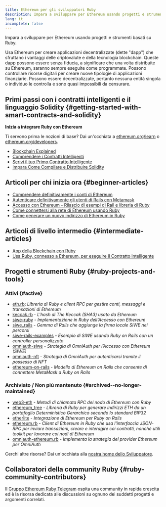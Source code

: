 ```yaml
---
title: Ethereum per gli sviluppatori Ruby
description: Impara a sviluppare per Ethereum usando progetti e strumenti basati su Ruby.
lang: it
incomplete: false
---
```


<FeaturedText>Impara a sviluppare per Ethereum usando progetti e strumenti basati su Ruby.</FeaturedText>

Usa Ethereum per creare applicazioni decentralizzate (dette "dapp") che sfruttano i vantaggi delle criptovalute e della tecnologia blockchain. Queste dapp possono essere senza fiducia, a significare che una volta distribuite su Ethereum, saranno sempre eseguite come programmate. Possono controllare risorse digitali per creare nuove tipologie di applicazioni finanziarie. Possono essere decentralizzate, pertanto nessuna entità singola o individuo le controlla e sono quasi impossibili da censurare.

## Primi passi con i contratti intelligenti e il linguaggio Solidity {#getting-started-with-smart-contracts-and-solidity}

**Inizia a integrare Ruby con Ethereum**

Ti servono prima le nozioni di base? Dai un'occhiata a [ethereum.org/learn](/learn/) o [ethereum.org/developers](/developers/).

- [Blockchain Explained](https://kauri.io/article/d55684513211466da7f8cc03987607d5/blockchain-explained)
- [Comprendere i Contratti Intelligenti](https://kauri.io/article/e4f66c6079e74a4a9b532148d3158188/ethereum-101-part-5-the-smart-contract)
- [Scrivi il tuo Primo Contratto Intelligente](https://kauri.io/article/124b7db1d0cf4f47b414f8b13c9d66e2/remix-ide-your-first-smart-contract)
- [Impara Come Compilare e Distribuire Solidity](https://kauri.io/article/973c5f54c4434bb1b0160cff8c695369/understanding-smart-contract-compilation-and-deployment)

## Articoli per chi inizia ora {#beginner-articles}

- [Comprendere definitivamente i conti di Ethereum](https://dev.to/q9/finally-understanding-ethereum-accounts-1kpe)
- [Autenticare definitivamente gli utenti di Rails con Metamask](https://dev.to/q9/finally-authenticating-rails-users-with-metamask-3fj)
- [Accesso con Ethereum - Rilascio di esempi di Rail e libreria di Ruby](https://blog.spruceid.com/sign-in-with-ethereum-ruby-library-release-and-rails-examples/)
- [Come connettersi alla rete di Ethereum usando Ruby](https://www.quicknode.com/guides/web3-sdks/how-to-connect-to-the-ethereum-network-using-ruby)
- [Come generare un nuovo indirizzo di Ethereum in Ruby](https://www.quicknode.com/guides/web3-sdks/how-to-generate-a-new-ethereum-address-in-ruby)

## Articoli di livello intermedio {#intermediate-articles}

- [App della Blockchain con Ruby](https://www.nopio.com/blog/blockchain-app-ruby/)
- [Usa Ruby, connesso a Ethereum, per eseguire il Contratto Intelligente](https://titanwolf.org/Network/Articles/Article?AID=87285822-9b25-49d5-ba2a-7ad95fff7ef9)

## Progetti e strumenti Ruby {#ruby-projects-and-tools}

### Attivi {#active}

- [eth.rb](https://github.com/q9f/eth.rb): _Libreria di Ruby e client RPC per gestire conti, messaggi e transazioni di Ethereum_
- [keccak.rb](https://github.com/q9f/keccak.rb) - _L'hash di The Keccak (SHA3) usato da Ethereum_
- [siwe-ruby](https://github.com/spruceid/siwe-ruby) - _Implementazione in Ruby dell'Accesso con Ethereum_
- [siwe_rails](https://github.com/spruceid/siwe_rails) - _Gemma di Rails che aggiunge la firma locale SIWE nei percorsi_
- [siwe-rails-examples](https://github.com/spruceid/siwe-rails-examples) - _Esempio di SIWE usando Ruby on Rails con un controller personalizzato_
- [omniauth-siwe](https://github.com/spruceid/omniauth-siwe) - _Strategia di OmniAuth per l’Accesso con Ethereum (SIWE)_
- [omniauth-nft](https://github.com/valthon/omniauth-nft) - _Strategia di OmniAuth per autenticarsi tramite il possesso di NFT_
- [ethereum-on-rails](https://github.com/q9f/ethereum-on-rails) - _Modello di Ethereum on Rails che consente di connettere MetaMask a Ruby on Rails_

### Archiviato / Non più mantenuto {#archived--no-longer-maintained}

- [web3-eth](https://github.com/spikewilliams/vtada-ethereum) - _Metodi di chiamata RPC del nodo di Ethereum con Ruby_
- [ethereum_tree](https://github.com/longhoangwkm/ethereum_tree) - _Libreria di Ruby per generare indirizzi ETH da un portafoglio Deterministico Gerarchico secondo lo standard BIP32_
- [etherlite](https://github.com/budacom/etherlite) - _Integrazione di Ethereum per Ruby on Rails_
- [ethereum.rb](https://github.com/EthWorks/ethereum.rb) - _Client di Ethereum in Ruby che usa l'interfaccia JSON-RPC per inviare transazioni, creare e interagire coi contratti, nonché utili toolkit per lavorare coi nodi di Ethereum_
- [omniauth-ethereum.rb](https://github.com/q9f/omniauth-ethereum.rb) - _Implementa la strategia del provider Ethereum per OmniAuth_

Cerchi altre risorse? Dai un'occhiata alla [nostra home dello Sviluppatore](/developers/).

## Collaboratori della community Ruby {#ruby-community-contributors}

Il [Gruppo Ethereum Ruby Telegram](https://t.me/ruby_eth) ospita una community in rapida crescita ed è la risorsa dedicata alle discussioni su ognuno dei suddetti progetti e argomenti correlati.
